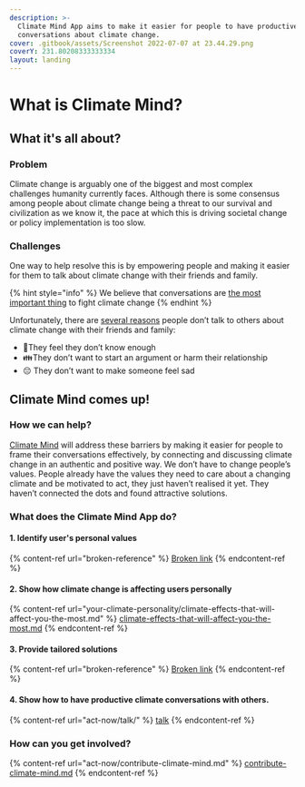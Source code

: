 ```yaml
---
description: >-
  Climate Mind App aims to make it easier for people to have productive
  conversations about climate change.
cover: .gitbook/assets/Screenshot 2022-07-07 at 23.44.29.png
coverY: 231.80208333333334
layout: landing
---
```


# What is Climate Mind?

## **What it's all about?**

### **Problem**

Climate change is arguably one of the biggest and most complex challenges humanity currently faces. Although there is some consensus among people about climate change being a threat to our survival and civilization as we know it, the pace at which this is driving societal change or policy implementation is too slow.&#x20;

### **Challenges**

One way to help resolve this is by empowering people and making it easier for them to talk about climate change with their friends and family.&#x20;

{% hint style="info" %}
We believe that conversations are [the most important thing](https://www.youtube.com/watch?v=-BvcToPZCLI) to fight climate change
{% endhint %}

Unfortunately, there are [several reasons](https://climatecommunication.yale.edu/news-events/attaining-meaningful-outcomes-from-conversations-on-climate/?mc\_cid=68964df70a\&mc\_eid=b33ed782a5) people don’t talk to others about climate change with their friends and family:

* :brain:They feel they don’t know enough
* :family:They don’t want to start an argument or harm their relationship
* 😔 They don’t want to make someone feel sad &#x20;

## Climate Mind comes up!

### How we can help?&#x20;

[Climate Mind](https://climatemind.org/) will address these barriers by making it easier for people to frame their conversations effectively, by connecting and discussing climate change in an authentic and positive way. We don’t have to change people’s values. People already have the values they need to care about a changing climate and be motivated to act, they just haven’t realised it yet. They haven’t connected the dots and found attractive solutions.

### What does the Climate Mind App do?

#### 1. Identify user's personal values

{% content-ref url="broken-reference" %}
[Broken link](broken-reference)
{% endcontent-ref %}

#### **2**. Show how climate change is affecting users personally

{% content-ref url="your-climate-personality/climate-effects-that-will-affect-you-the-most.md" %}
[climate-effects-that-will-affect-you-the-most.md](your-climate-personality/climate-effects-that-will-affect-you-the-most.md)
{% endcontent-ref %}

#### 3. Provide tailored solutions

{% content-ref url="broken-reference" %}
[Broken link](broken-reference)
{% endcontent-ref %}

#### 4. Show how to have productive climate conversations with others.

{% content-ref url="act-now/talk/" %}
[talk](act-now/talk/)
{% endcontent-ref %}

### How can you get involved?

{% content-ref url="act-now/contribute-climate-mind.md" %}
[contribute-climate-mind.md](act-now/contribute-climate-mind.md)
{% endcontent-ref %}
